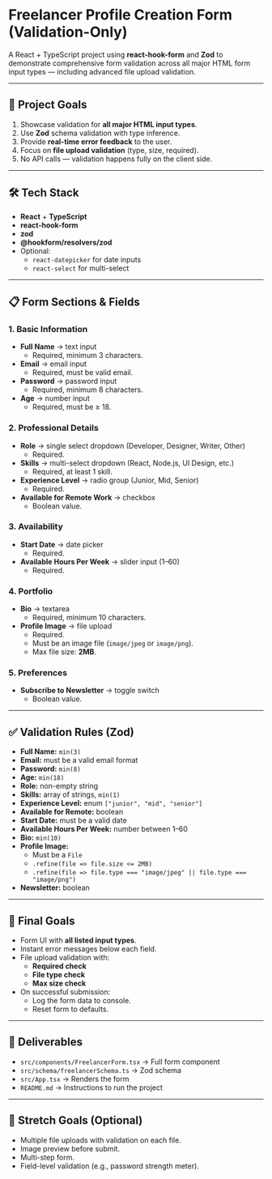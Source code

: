 # Freelancer Profile Creation Form (Validation-Only)

A React + TypeScript project using **react-hook-form** and **Zod** to demonstrate comprehensive form validation across all major HTML form input types — including advanced file upload validation.

---

## 📌 Project Goals
1. Showcase validation for **all major HTML input types**.
2. Use **Zod** schema validation with type inference.
3. Provide **real-time error feedback** to the user.
4. Focus on **file upload validation** (type, size, required).
5. No API calls — validation happens fully on the client side.

---

## 🛠 Tech Stack
- **React** + **TypeScript**
- **react-hook-form**
- **zod**
- **@hookform/resolvers/zod**
- Optional:
  - `react-datepicker` for date inputs
  - `react-select` for multi-select

---

## 📋 Form Sections & Fields

### 1. Basic Information
- **Full Name** → text input  
  - Required, minimum 3 characters.
- **Email** → email input  
  - Required, must be valid email.
- **Password** → password input  
  - Required, minimum 8 characters.
- **Age** → number input  
  - Required, must be ≥ 18.

### 2. Professional Details
- **Role** → single select dropdown (Developer, Designer, Writer, Other)  
  - Required.
- **Skills** → multi-select dropdown (React, Node.js, UI Design, etc.)  
  - Required, at least 1 skill.
- **Experience Level** → radio group (Junior, Mid, Senior)  
  - Required.
- **Available for Remote Work** → checkbox  
  - Boolean value.

### 3. Availability
- **Start Date** → date picker  
  - Required.
- **Available Hours Per Week** → slider input (1–60)  
  - Required.

### 4. Portfolio
- **Bio** → textarea  
  - Required, minimum 10 characters.
- **Profile Image** → file upload  
  - Required.
  - Must be an image file (`image/jpeg` or `image/png`).
  - Max file size: **2MB**.

### 5. Preferences
- **Subscribe to Newsletter** → toggle switch  
  - Boolean value.

---

## ✅ Validation Rules (Zod)
- **Full Name:** `min(3)`
- **Email:** must be a valid email format
- **Password:** `min(8)`
- **Age:** `min(18)`
- **Role:** non-empty string
- **Skills:** array of strings, `min(1)`
- **Experience Level:** enum `["junior", "mid", "senior"]`
- **Available for Remote:** boolean
- **Start Date:** must be a valid date
- **Available Hours Per Week:** number between 1–60
- **Bio:** `min(10)`
- **Profile Image:**
  - Must be a `File`
  - `.refine(file => file.size <= 2MB)`
  - `.refine(file => file.type === "image/jpeg" || file.type === "image/png")`
- **Newsletter:** boolean

---

## 🎯 Final Goals
- Form UI with **all listed input types**.
- Instant error messages below each field.
- File upload validation with:
  - **Required check**
  - **File type check**
  - **Max size check**
- On successful submission:
  - Log the form data to console.
  - Reset form to defaults.

---

## 📂 Deliverables
- `src/components/FreelancerForm.tsx` → Full form component
- `src/schema/freelancerSchema.ts` → Zod schema
- `src/App.tsx` → Renders the form
- `README.md` → Instructions to run the project

---

## 🧪 Stretch Goals (Optional)
- Multiple file uploads with validation on each file.
- Image preview before submit.
- Multi-step form.
- Field-level validation (e.g., password strength meter).
 